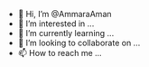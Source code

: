 - 👋 Hi, I’m @AmmaraAman
- 👀 I’m interested in ...
- 🌱 I’m currently learning ...
- 💞️ I’m looking to collaborate on ...
- 📫 How to reach me ...

<!---
AmmaraAman/AmmaraAman is a ✨ special ✨ repository because its `README.md` (this file) appears on your GitHub profile.
You can click the Preview link to take a look at your changes.
--->

